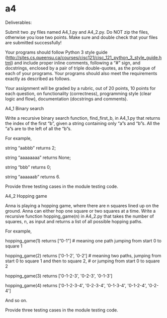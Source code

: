 # a4
Deliverables:

Submit two .py files named A4_1.py and A4_2.py. Do NOT zip the files, otherwise you lose two points. Make sure and double check that your files are submitted successfully!

Your programs should follow Python 3 style guide (http://sites.cs.queensu.ca/courses/cisc121/cisc_121_python_3_style_guide.html) and include proper inline comments, following a “#” sign, and docstrings, enclosed by a pair of triple double-quotes, as the prologue of each of your programs. Your programs should also meet the requirements exactly as described as follows. 

Your assignment will be graded by a rubric, out of 20 points, 10 points for each question, on functionality (correctness), programming style (clear logic and flow), documentation (docstrings and comments).

 

A4_1 Binary search

Write a recursive binary search function, find_first_b, in A4_1.py that returns the index of the first “b”, given a string containing only “a”s and “b”s. All the “a”s are to the left of all the “b”s. 

For example,

string “aabbb” returns 2;

string “aaaaaaaa” returns None;

string “bbb” returns 0;

string “aaaaaab” returns 6.

Provide three testing cases in the module testing code.

  

A4_2 Hopping game

Anna is playing a hopping game, where there are n squares lined up on the ground. Anna can either hop one square or two squares at a time. Write a recursive function hopping_game(n) in A4_2.py that takes the number of squares, n, as input and returns a list of all possible hopping paths. 

For example,

hopping_game(1) returns [“0-1”]  # meaning one path jumping from start 0 to square 1

hopping_game(2) returns ['0-1-2', '0-2']  # meaning two paths, jumping from start 0 to square 1 and then to square 2, # or jumping from start 0 to square 2

hopping_game(3) returns ['0-1-2-3', '0-2-3', '0-1-3']

hopping_game(4) returns ['0-1-2-3-4', '0-2-3-4', '0-1-3-4', '0-1-2-4', '0-2-4']

And so on. 

Provide three testing cases in the module testing code.

 
